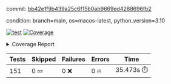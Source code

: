 commit: [bb42e1f9b439a25c6f15b0ab9669ed4288696fb2](https://github.com/rcmdnk/homebrew-file/tree/bb42e1f9b439a25c6f15b0ab9669ed4288696fb2)

condition: branch=main, os=macos-latest, python_version=3.10

[![test](https://github.com/rcmdnk/homebrew-file/actions/workflows/test.yml/badge.svg)](https://github.com/rcmdnk/homebrew-file/actions/runs/11754896703)
<a href="https://github.com/rcmdnk/homebrew-file/blob/bb42e1f9b439a25c6f15b0ab9669ed4288696fb2/README.md"><img alt="Coverage" src="https://img.shields.io/badge/Coverage-0%25-red.svg" /></a><details><summary>Coverage Report </summary><table><tr><th>File</th><th>Stmts</th><th>Miss</th><th>Cover</th><th>Missing</th></tr><tbody><tr><td colspan="5"><b>src/brew_file</b></td></tr><tr><td>&nbsp; &nbsp;<a href="https://github.com/rcmdnk/homebrew-file/blob/bb42e1f9b439a25c6f15b0ab9669ed4288696fb2/src/brew_file/__init__.py">\_\_init\_\_.py</a></td><td>3</td><td>3</td><td>0%</td><td><a href="https://github.com/rcmdnk/homebrew-file/blob/bb42e1f9b439a25c6f15b0ab9669ed4288696fb2/src/brew_file/__init__.py#L1-L4">1&ndash;4</a></td></tr><tr><td>&nbsp; &nbsp;<a href="https://github.com/rcmdnk/homebrew-file/blob/bb42e1f9b439a25c6f15b0ab9669ed4288696fb2/src/brew_file/brew_file.py">brew_file.py</a></td><td>1246</td><td>1246</td><td>0%</td><td><a href="https://github.com/rcmdnk/homebrew-file/blob/bb42e1f9b439a25c6f15b0ab9669ed4288696fb2/src/brew_file/brew_file.py#L1-L2325">1&ndash;2325</a></td></tr><tr><td>&nbsp; &nbsp;<a href="https://github.com/rcmdnk/homebrew-file/blob/bb42e1f9b439a25c6f15b0ab9669ed4288696fb2/src/brew_file/brew_helper.py">brew_helper.py</a></td><td>223</td><td>223</td><td>0%</td><td><a href="https://github.com/rcmdnk/homebrew-file/blob/bb42e1f9b439a25c6f15b0ab9669ed4288696fb2/src/brew_file/brew_helper.py#L1-L375">1&ndash;375</a></td></tr><tr><td>&nbsp; &nbsp;<a href="https://github.com/rcmdnk/homebrew-file/blob/bb42e1f9b439a25c6f15b0ab9669ed4288696fb2/src/brew_file/brew_info.py">brew_info.py</a></td><td>393</td><td>393</td><td>0%</td><td><a href="https://github.com/rcmdnk/homebrew-file/blob/bb42e1f9b439a25c6f15b0ab9669ed4288696fb2/src/brew_file/brew_info.py#L1-L601">1&ndash;601</a></td></tr><tr><td>&nbsp; &nbsp;<a href="https://github.com/rcmdnk/homebrew-file/blob/bb42e1f9b439a25c6f15b0ab9669ed4288696fb2/src/brew_file/info.py">info.py</a></td><td>11</td><td>11</td><td>0%</td><td><a href="https://github.com/rcmdnk/homebrew-file/blob/bb42e1f9b439a25c6f15b0ab9669ed4288696fb2/src/brew_file/info.py#L1-L17">1&ndash;17</a></td></tr><tr><td>&nbsp; &nbsp;<a href="https://github.com/rcmdnk/homebrew-file/blob/bb42e1f9b439a25c6f15b0ab9669ed4288696fb2/src/brew_file/main.py">main.py</a></td><td>166</td><td>166</td><td>0%</td><td><a href="https://github.com/rcmdnk/homebrew-file/blob/bb42e1f9b439a25c6f15b0ab9669ed4288696fb2/src/brew_file/main.py#L1-L674">1&ndash;674</a></td></tr><tr><td>&nbsp; &nbsp;<a href="https://github.com/rcmdnk/homebrew-file/blob/bb42e1f9b439a25c6f15b0ab9669ed4288696fb2/src/brew_file/utils.py">utils.py</a></td><td>69</td><td>69</td><td>0%</td><td><a href="https://github.com/rcmdnk/homebrew-file/blob/bb42e1f9b439a25c6f15b0ab9669ed4288696fb2/src/brew_file/utils.py#L1-L133">1&ndash;133</a></td></tr><tr><td><b>TOTAL</b></td><td><b>2111</b></td><td><b>2111</b></td><td><b>0%</b></td><td>&nbsp;</td></tr></tbody></table></details>

| Tests | Skipped | Failures | Errors | Time |
| ----- | ------- | -------- | -------- | ------------------ |
| 151 | 0 :zzz: | 0 :x: | 0 :fire: | 35.473s :stopwatch: |

